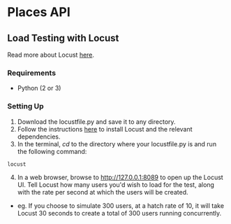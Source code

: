 # Places API 
## Load Testing with Locust

Read more about Locust [here](https://docs.locust.io/en/stable/what-is-locust.html).

### Requirements
- Python (2 or 3)

### Setting Up
1. Download the locustfile.py and save it to any directory.
2. Follow the instructions [here](https://docs.locust.io/en/stable/installation.html) to install Locust and the relevant dependencies.
3. In the terminal, *cd* to the directory where your locustfile.py is and run the following command:

```shell
locust
```
4. In a web browser, browse to http://127.0.0.1:8089 to open up the Locust UI. Tell Locust how many users you'd wish to load for the test, along with the rate per second at which the users will be created.
  - eg. If you choose to simulate 300 users, at a hatch rate of 10, it will take Locust 30 seconds to create a total of 300 users running concurrently.


